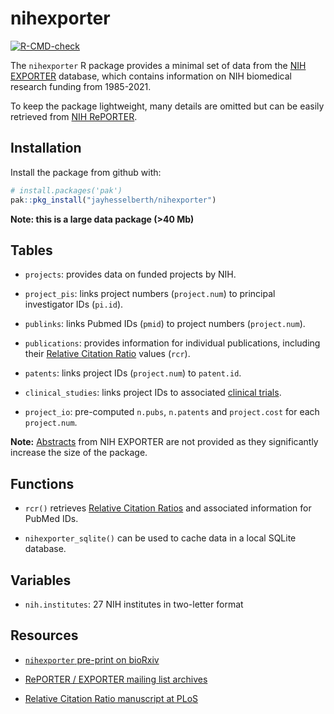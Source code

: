
# nihexporter

<!-- badges: start -->

[![R-CMD-check](https://github.com/rnabioco/nihexporter/actions/workflows/R-CMD-check.yaml/badge.svg)](https://github.com/rnabioco/nihexporter/actions/workflows/R-CMD-check.yaml)
<!-- badges: end -->

The `nihexporter` R package provides a minimal set of data from the [NIH
EXPORTER](https://reporter.nih.gov/exporter) database, which contains
information on NIH biomedical research funding from 1985-2021.

To keep the package lightweight, many details are omitted but can be
easily retrieved from [NIH RePORTER](https://reporter.nih.gov/).

## Installation

Install the package from github with:

``` r
# install.packages('pak')
pak::pkg_install("jayhesselberth/nihexporter")
```

**Note: this is a large data package (\>40 Mb)**

## Tables

- `projects`: provides data on funded projects by NIH.

- `project_pis`: links project numbers (`project.num`) to principal
  investigator IDs (`pi.id`).

- `publinks`: links Pubmed IDs (`pmid`) to project numbers
  (`project.num`).

- `publications`: provides information for individual publications,
  including their [Relative Citation Ratio](https://icite.od.nih.gov)
  values (`rcr`).

- `patents`: links project IDs (`project.num`) to `patent.id`.

- `clinical_studies`: links project IDs to associated [clinical
  trials](https://clinicaltrials.gov/).

- `project_io`: pre-computed `n.pubs`, `n.patents` and `project.cost`
  for each `project.num`.

**Note:**
[Abstracts](https://exporter.nih.gov/ExPORTER_Catalog.aspx?sid=0&index=1)
from NIH EXPORTER are not provided as they significantly increase the
size of the package.

## Functions

- `rcr()` retrieves [Relative Citation
  Ratios](https://icite.od.nih.gov/) and associated information for
  PubMed IDs.

- `nihexporter_sqlite()` can be used to cache data in a local SQLite
  database.

## Variables

- `nih.institutes`: 27 NIH institutes in two-letter format

## Resources

- [`nihexporter` pre-print on
  bioRxiv](https://biorxiv.org/content/early/2015/12/02/033456)

- [RePORTER / EXPORTER mailing list
  archives](https://list.nih.gov/cgi-bin/wa.exe?A0=NIH-REPORT-PUBLIC-L)

- [Relative Citation Ratio manuscript at
  PLoS](https://journals.plos.org/plosbiology/article?id=10.1371/journal.pbio.1002541)
